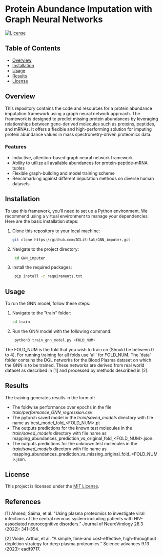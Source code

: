 # Protein Abundance Imputation with Graph Neural Networks

[![License](https://img.shields.io/badge/license-MIT-blue.svg)](LICENSE)

## Table of Contents
- [Overview](#overview)
- [Installation](#installation)
- [Usage](#usage)
- [Results](#results)
- [License](#license)

## Overview

This repository contains the code and resources for a protein abundance imputation framework using a graph neural network approach. The framework is designed to predict missing protein abundances by leveraging relationships between gene-derived molecules such as proteins, peptides, and mRNAs. It offers a flexible and high-performing solution for imputing protein abundance values in mass spectrometry-driven proteomics data.

### Features

- Inductive, attention-based graph neural network framework
- Ability to utilize all available abundances for protein-peptide-mRNA tuples
- Flexible graph-building and model training scheme
- Benchmarking against different imputation methods on diverse human datasets

## Installation

To use this framework, you'll need to set up a Python environment. We recommend using a virtual environment to manage your dependencies. Here are the basic installation steps:

1. Clone this repository to your local machine:

   ```bash
   git clone https://github.com/DILiS-lab/GNN_imputer.git

2. Navigate to the project directory:
   ```bash
    cd GNN_imputer

3. Install the required packages:
   ```bash
    pip install -r requirements.txt

## Usage

To run the GNN model, follow these steps:
1. Navigate to the "train" folder:
    ```bash
    cd train
2. Run the GNN model with the following command:
   ```python
    python3 train_gnn_model.py <FOLD_NUM>

The FOLD_NUM is the fold that you wish to train on (Should be between 0 to 4). For running training for all folds use 'all' for FOLD_NUM.
The 'data' folder contains the DGL networks for the Blood Plasma dataset on which the GNN is to be trained. These networks are derived from real world dataset as described in [1] and processed by methods described in [2]. 

## Results
The training generates results in the form of:
  - The foldwise performance over epochs in the file _train/performance_GNN_regression.csv_. 
  - The pytorch saved model in the _train/saved_models_ directory with file name as best_model_fold_<FOLD_NUM>.pt 
  - The outputs predictions for the known test molecules in the _train/saved_models_ directory with file name as mapping_abundances_prediction_vs_original_fold_<FOLD_NUM>.json.
  - The outputs predictions for the unknown test molecules in the _train/saved_models_ directory with file name as mapping_abundances_prediction_vs_missing_original_fold_<FOLD_NUM>.json.

## License
This project is licensed under the [MIT License](https://choosealicense.com/licenses/mit/).

## References
[1] Ahmed, Saima, et al. "Using plasma proteomics to investigate viral infections of the central nervous system including patients with HIV-associated neurocognitive disorders." Journal of NeuroVirology 28.3 (2022): 341-354. 

[2] Viode, Arthur, et al. "A simple, time-and cost-effective, high-throughput depletion strategy for deep plasma proteomics." Science advances 9.13 (2023): eadf9717.

